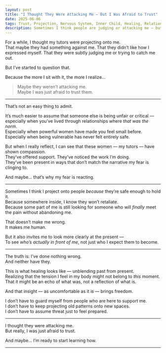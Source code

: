 ```yaml
---
layout: post
title: "I Thought They Were Attacking Me — But I Was Afraid to Trust"
date: 2025-06-06
tags: Trust, Projection, Nervous System, Inner Child, Healing, Relationships
description: Sometimes I think people are judging or attacking me — but what I’m really feeling is the fear of being seen. And maybe that fear comes from the past, not the present.
---
```


For a while, I thought my tutors were projecting onto me.  
That maybe they had something against me. That they didn’t like how I expressed myself. That they were subtly judging me or trying to catch me out.

But I’ve started to question that.

Because the more I sit with it, the more I realize…  
> Maybe they weren’t attacking me.  
> Maybe I was just afraid to trust them.

---

That’s not an easy thing to admit.

It’s much easier to assume that someone else is being unfair or critical — especially when you’ve lived through relationships where *that was the norm*.  
Especially when powerful women have made you feel small before.  
Especially when being vulnerable has never felt entirely safe.

But when I really reflect, I can see that these women — my tutors — have shown compassion.  
They’ve offered support. They’ve noticed the work I’m doing.  
They’ve been present in ways that don’t match the narrative my fear is clinging to.

And maybe… that’s why my fear is reacting.

---

Sometimes I think I project onto people *because* they’re safe enough to hold it.  
Because somewhere inside, I know they won’t retaliate.  
Because some part of me is still looking for someone who will *finally* meet the pain without abandoning me.

That doesn’t make me wrong.  
It makes me human.

But it also invites me to look more clearly at the present —  
To see *who’s actually in front of me*, not just who I expect them to become.

---

The truth is: I’ve done nothing wrong.  
And neither have they.

This is what healing looks like — unblending past from present.  
Realizing that the tension I feel in my body might not belong to *this* moment.  
That it might be an echo of what was, not a reflection of what is.

And that insight — as uncomfortable as it is — brings freedom.

I don’t have to guard myself from people who are here to support me.  
I don’t have to keep projecting old patterns onto new spaces.  
I don’t have to assume threat just to feel prepared.

---

I thought they were attacking me.  
But really, I was just afraid to trust.

And maybe… I’m ready to start learning how.

---